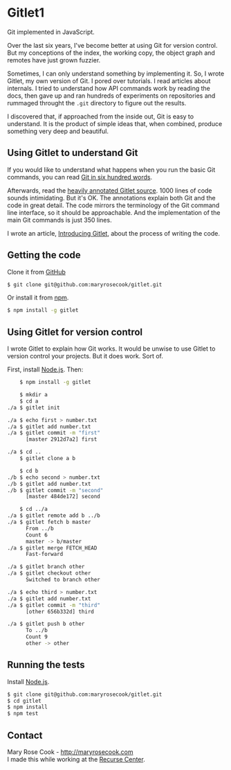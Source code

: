 # Gitlet1

Git implemented in JavaScript.

Over the last six years, I've become better at using Git for version control.  But my conceptions of the index, the working copy, the object graph and remotes have just grown fuzzier.

Sometimes, I can only understand something by implementing it. So, I wrote Gitlet, my own version of Git. I pored over tutorials. I read articles about internals. I tried to understand how API commands work by reading the docs, then gave up and ran hundreds of experiments on repositories and rummaged throught the `.git` directory to figure out the results.

I discovered that, if approached from the inside out, Git is easy to understand. It is the product of simple ideas that, when combined, produce something very deep and beautiful.

## Using Gitlet to understand Git

If you would like to understand what happens when you run the basic Git commands, you can read [Git in six hundred words](http://maryrosecook.com/blog/post/git-in-six-hundred-words).

Afterwards, read the [heavily annotated Gitlet source](http://gitlet.maryrosecook.com/docs/gitlet.html). 1000 lines of code sounds intimidating. But it's OK. The annotations explain both Git and the code in great detail. The code mirrors the terminology of the Git command line interface, so it should be approachable. And the implementation of the main Git commands is just 350 lines.

I wrote an article, [Introducing Gitlet](http://maryrosecook.com/blog/post/introducing-gitlet), about the process of writing the code.

## Getting the code

Clone it from [GitHub](https://github.com/maryrosecook/gitlet)

```bash
$ git clone git@github.com:maryrosecook/gitlet.git
```

Or install it from [npm](https://www.npmjs.com/package/gitlet).

```bash
$ npm install -g gitlet
```

## Using Gitlet for version control

I wrote Gitlet to explain how Git works. It would be unwise to use Gitlet to version control your projects. But it does work.  Sort of.

First, install [Node.js](http://nodejs.org/#download).  Then:

```bash
    $ npm install -g gitlet

    $ mkdir a
    $ cd a
./a $ gitlet init

./a $ echo first > number.txt
./a $ gitlet add number.txt
./a $ gitlet commit -m "first"
      [master 2912d7a2] first

./a $ cd ..
    $ gitlet clone a b

    $ cd b
./b $ echo second > number.txt
./b $ gitlet add number.txt
./b $ gitlet commit -m "second"
      [master 484de172] second

    $ cd ../a
./a $ gitlet remote add b ../b
./a $ gitlet fetch b master
      From ../b
      Count 6
      master -> b/master
./a $ gitlet merge FETCH_HEAD
      Fast-forward

./a $ gitlet branch other
./a $ gitlet checkout other
      Switched to branch other

./a $ echo third > number.txt
./a $ gitlet add number.txt
./a $ gitlet commit -m "third"
      [other 656b332d] third

./a $ gitlet push b other
      To ../b
      Count 9
      other -> other
```

## Running the tests

Install [Node.js](http://nodejs.org/#download).

```bash
$ git clone git@github.com:maryrosecook/gitlet.git
$ cd gitlet
$ npm install
$ npm test
```

## Contact

Mary Rose Cook - http://maryrosecook.com<br/>
I made this while working at the [Recurse Center](https://www.recurse.com).

